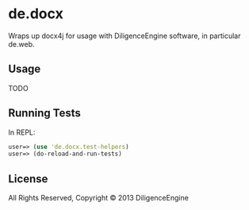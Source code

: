 # de.docx

Wraps up docx4j for usage with DiligenceEngine software, in particular de.web.

## Usage

TODO

## Running Tests

In REPL:

```clojure
user=> (use 'de.docx.test-helpers)
user=> (do-reload-and-run-tests)
```

## License

All Rights Reserved, Copyright © 2013 DiligenceEngine

